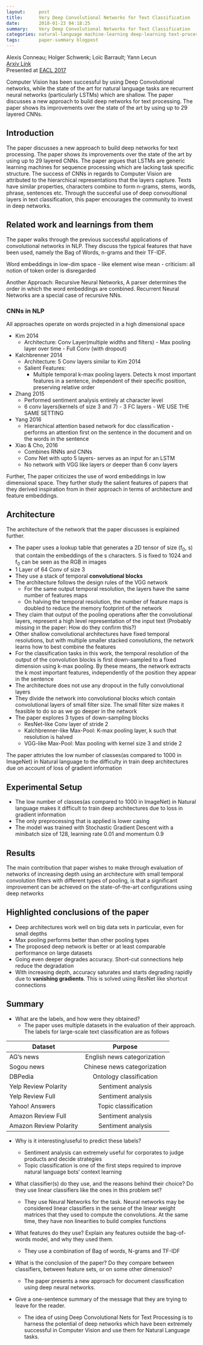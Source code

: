 ```yaml
---
layout:     post
title:      Very Deep Convolutional Networks for Text Classification 
date:       2018-01-23 04:18:25
summary:    Very Deep Convolutional Networks for Text Classification 
categories: natural-language machine-learning deep-learning text-processing text-classification neural-nets convolutional-neural-networks vgg sentiment-analysis topic-classification 
tags:       paper-summary blogpost
---
```


Alexis Conneau; Holger Schwenk; Loïc Barrault; Yann Lecun  
[Arxiv Link](https://arxiv.org/abs/1606.01781)  
Presented at [EACL 2017](http://www.aclweb.org/anthology/E/E17/)

Computer Vision has been successful by using Deep Convolutional networks, while the state of the art for natural language tasks are recurrent neural networks (particularly LSTMs) which are shallow. The paper discusses a new approach to build deep networks for text processing. The paper shows its improvements over the state of the art by using up to 29 layered CNNs. 

## Introduction

The paper discusses a new approach to build deep networks for text processing. The paper shows its improvements over the state of the art by using up to 29 layered CNNs. The paper argues that LSTMs are generic learning machines for sequence processing which are lacking task specific structure. The success of CNNs in regards to Computer Vision are attributed to the hierarchical representations that the layers capture. Texts have similar properties, characters combine to form n-grams, stems, words, phrase, sentences etc. Through the succesful use of deep convoultional layers in text classification, this paper encourages the community to invest in deep networks.

## Related work and learnings from them
The paper walks through the previous successful applications of convolutional networks in NLP. They discuss the typical features that have been used, namely the Bag of Words, n-grams and their TF-IDF. 

Word embeddings in low-dim space - like element wise mean - criticism: all notion of token order is disregarded 

Another Approach: Recursive Neural Networks, A parser determines the order in which the word embeddings are combined. Recurrent Neural Networks are a special case of recursive NNs. 

### CNNs in NLP
All approaches operate on words projected in a high dimensional space

* Kim 2014
    * Architecture: Conv Layer(multiple widths and filters) - Max pooling layer over time - Full Conv (with dropout) 
* Kalchbrenner 2014
    * Architecture: 5 Conv layers similar to Kim 2014
    * Salient Features:
        * Multiple temporal k-max pooling layers. Detects k most important features in a sentence, independent of their specific position, preserving relative order
* Zhang 2015
    * Performed sentiment analysis entirely at character level
    * 6 conv layers(kernels of size 3 and 7)  - 3 FC layers - WE USE THE SAME SETTING
* Yang 2016
    * Hierarchical attention based network for doc classification - performs an attention first on the sentence in the document and on the words in the sentence
* Xiao & Cho, 2016
    * Combines RNNs and CNNs
    * Conv Net with upto 5 layers- serves as an input for an LSTM
    * No network with VGG like layers or deeper than 6 conv layers

Further, The paper criticizes the use of word embeddings in low dimensional space. They further study the salient features of papers that they derived inspiration from in their approach in terms of architecture and feature embeddings.

## Architecture 
The architecture of the network that the paper discusses is explained further. 
* The paper uses a lookup table that generates a 2D tensor of size (f<sub>0</sub>, s) that contain the embeddings of the s characters. S is fixed to 1024 and f<sub>0</sub> can be seen as the RGB in images
* 1 Layer of 64 Conv of size 3
* They use a stack of temporal <b>convolutional blocks</b>
* The architecture follows the design rules of the VGG network
    * For the same output temporal resolution, the layers have the same number of features maps
    * On halving the temporal resolution, the number of feature maps is doubled to reduce the memory footprint of the network
* They claim that output of the pooling operations after the convolutional layers, represent a high level representation of the input text (Probably missing in the paper: How do they confirm this?)
* Other shallow convolutional architectures have fixed temporal resolutions, but with multiple smaller stacked convolutions, the network learns how to best combine the features
* For the classification tasks in this work, the temporal resolution of the output of the convolution blocks is first down-sampled to a fixed dimension using k-max pooling. By these means, the network extracts the k most important features, independently of the position they appear in the sentence
* The architecture does not use any dropout in the fully convolutional layers
* They divide the network into convolutional blocks which contain convolutional layers of small filter size. The small filter size makes it feasible to do so as we go deeper in the network
* The paper explores 3 types of down-sampling blocks
    * ResNet-like Conv layer of stride 2
    * Kalchbrenner-like Max-Pool: K-max pooling layer, k such that resolution is halved
    * VGG-like Max-Pool: Max pooling with kernel size 3 and stride 2

The paper attriutes the low number of classes(as compared to 1000 in ImageNet) in Natural language to the  difficulty in train deep architectures due on account of loss of gradient information

## Experimental Setup

* The low number of classes(as compared to 1000 in ImageNet) in Natural language makes it difficult to train deep architectures due to loss in gradient information
* The only preprocessing that is applied is lower casing
* The model was trained with Stochastic Gradient Descent with a minibatch size of 128, learning rate 0.01 and momentum 0.9

## Results  
The main contribution that paper wishes to make through evaluation of networks of increasing depth using an architecture with small temporal convolution filters with different types of pooling, is that a significant improvement can be achieved on the state-of-the-art configurations using deep networks

## Highlighted conclusions of the paper 
* Deep architectures work well on big data sets in particular, even for small depths
* Max pooling performs better than other pooling types
* The proposed deep network is better or at least comparable performance on large datasets
* Going even deeper degrades accuracy. Short-cut connections help reduce the degradation
* With increasing depth, accuracy saturates and starts degrading rapidly due to **vanishing gradients**. This is solved using ResNet like shortcut connections

## Summary

* What are the labels, and how were they obtained?
    * The paper uses multiple datasets in the evaluation of their approach. The labels for large-scale text classification are as follows

| Dataset |  Purpose | 
| ------------- |:-------------:| 
| AG’s news              | English news categorization |
| Sogou news             | Chinese news categorization | 
| DBPedia                | Ontology classification     | 
| Yelp Review Polarity   | Sentiment analysis          | 
| Yelp Review Full       | Sentiment analysis          | 
| Yahoo! Answers         | Topic classification        | 
| Amazon Review Full     | Sentiment analysis          | 
| Amazon Review Polarity | Sentiment analysis          | 

* Why is it interesting/useful to predict these labels?
    * Sentiment analysis can extremely useful for corporates to judge products and decide strategies
    * Topic classification is one of the first steps required to improve natural language bots’ context learning 

* What classifier(s) do they use, and the reasons behind their choice? Do they use linear classifiers like the ones in this problem set?
    * They use Neural Networks for the task. Neural networks may be considered linear classifiers in the sense of the linear weight matrices that they used to compute the convolutions. At the same time, they have non linearities to build complex functions
    
* What features do they use? Explain any features outside the bag-of-words model, and why they used them.
    * They use a combination of Bag of words, N-grams and TF-IDF

* What is the conclusion of the paper? Do they compare between classifiers, between feature sets, or on some other dimension?
    * The paper presents a new approach for document classification using deep neural networks.

* Give a one-sentence summary of the message that they are trying to leave for the reader.

    * The idea of using Deep Convolutional Nets for Text Processing is to harness the potential of deep networks which have been extremely successful in Computer Vision and use them for Natural Language tasks.